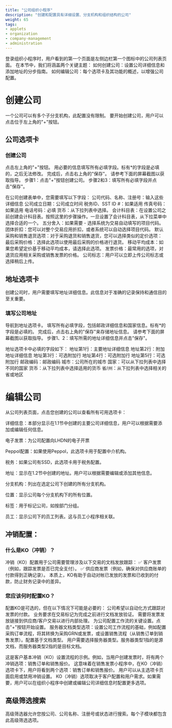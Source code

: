 ```yaml
---
title: "公司组织小程序"
description: "创建和配置具有详细设置、分支机构和组织结构的公司"
weight: 65
tags:
- applets
- organization
- company-management
- administration
---
```


登录组织小程序时，用户看到的第一个页面是左侧边栏第一个图标中的公司列表页面。
在本节中，我们将涵盖两个关键主题：
如何创建公司：设置公司详细信息和添加地址的分步指南。
如何编辑公司：每个选项卡及其功能的概述，以增强公司配置。

# 创建公司
一个公司可以有多个子分支机构，此配置没有限制。
要开始创建公司，用户可以点击位于左上角的"+"按钮。

## 公司选项卡

### 创建公司
点击左上角的"+"按钮。
用必要的信息填写所有必填字段。标有*的字段是必填的，之后无法修改。
完成后，点击右上角的"保存"。
请参考下面的屏幕截图以获取指导。
步骤1：点击"+"按钮创建公司。
步骤2和3：填写所有必填字段并点击"保存"。

在公司创建表单中，您需要填写以下字段：
公司代码、名称、注册号：输入这些详细信息
公司成立日期：公司成立时间
税务ID、SST ID #：如果适用
传真号码：如果适用
电话号码：必填
货币：从下拉列表中选择。
会计科目表：在设置公司之前创建会计科目表。按照这里的步骤操作。一旦设置了会计科目表，从下拉菜单中选择合适的一个。
五分舍入：如果需要 - 选择系统为交易自动填写的项目代码。
团体折扣：您可以对整个交易应用折扣，或者系统可以自动选择项目代码。
默认采购和销售退货选项：对于采购退货和销售退货，您可以选择类似的定价选项：
最后采购价格：选择此选项以使用最后采购的价格进行退货。
移动平均成本：如果您希望定价基于移动平均成本，请选择此选项。
发票价格：最常用的选项，对退货应用相关采购或销售发票的价格。
公司标志：用户可以立即上传公司标志或选择稍后上传。

## 地址选项卡
创建公司时，用户需要填写地址详细信息。此信息对于准确的记录保持和通信目的至关重要。

### 填写公司地址
导航到地址选项卡。
填写所有必填字段，包括邮政详细信息和国家信息。标有*的字段是必填的。
完成后，点击右上角的"保存"来存储地址信息。
请参考下面的屏幕截图以获取指导。
步骤1、2：填写所需的地址详细信息并点击"保存"。

地址选项卡中必填的字段如下：
地址第1行：主要地址详细信息
地址第2行：附加地址详细信息
地址第3行：可选附加行
地址第4行：可选附加行
地址第5行：可选附加行
邮政编码：邮政编码
城市：公司所在的城市
国家：可以从下拉列表中选择不同的国家
货币：从下拉列表中选择适用的货币
省/州：从下拉列表中选择相关的省或地区

# 编辑公司
从公司列表页面，点击您创建的公司以查看所有可用选项卡：

详细信息：本部分显示在1.1节中创建的主要公司详细信息，用户可以根据需要添加或编辑任何信息。

电子发票：为公司配置向LHDN的电子开票

Peppol配置：如果使用Peppol，此选项卡用于配置中介机构。

税务：如果公司有SSD，此选项卡用于税务配置。

地址：显示在1.2节中创建的地址。用户可以根据需要编辑或添加其他信息。

分支机构：列出在选定公司下创建的所有分支机构。

位置：显示公司每个分支机构下的所有位置。

标签：用于标记公司，如按部门分组。

员工：显示公司下的员工列表。这与员工小程序相关联。

## 冲销配置：

### 什么是KO（冲销）？
冲销（KO）配置用于公司需要管理涉及以下交易的文档发放跟踪：
✅ 客户发票（例如，跟踪发票是否已完全支付）。
✅ 供应商发票（例如，确保对供应商账单的付款得到正确记录）。
本质上，KO有助于自动对帐已发放的发票和已收到的付款，防止财务记录中的差异。

### 您应该何时配置KO？
配置KO是可选的，但在以下情况下可能是必要的：
公司希望以自动化方式跟踪对发票的付款。
业务要求在交易标记为完成之前进行文档发放验证。
需要将发票发放链接到供应商/客户交易以进行内部处理。
为公司配置工作流的关键设置。点击"+"按钮开始设置。
服务器文档类型选项：设置公司工作流程的基础，例如配置采购订单流程，将其转换为采购GRN或发票，或设置销售流程（从销售订单到销售发票）。配置基于文档类型。
用户需要选择服务器类型。服务器类型1指的是源文档，而服务器类型2指的是目标文档。

这是客户基本冲销（KO）设置流程的示例。例如，当用户创建发票时，将有两个冲销选项：销售订单和销售报价。
这意味着在销售发票小程序中，在KO（冲销）选项卡下，用户将看到两个选项：销售订单和销售报价。
用户可以从主选项卡页面启用或禁用冲销设置。
KO（冲销）选项取决于客户配置和用户需求。如果需要，用户可以在组织小程序中创建或编辑公司详细信息时配置更多选项。

## 高级筛选搜索
高级筛选器允许您按公司、公司名称、注册号或状态进行搜索。每个子模块都包含此高级筛选选项。